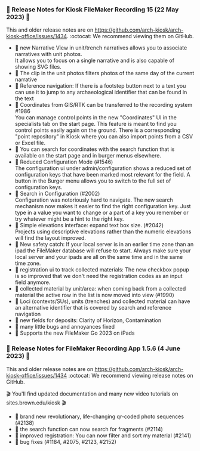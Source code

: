 ### 🌸  Release Notes for Kiosk FileMaker Recording 15 (22 May 2023) 🌸
This and older release notes are on https://github.com/arch-kiosk/arch-kiosk-office/issues/1434. 
:octocat: We recommend viewing them on GitHub.


- 🌸 new Narrative View in unit/trench narratives allows you to associate narratives with unit photos.  
    It allows you to focus on a single narrative and is also capable of showing SVG files.  
- 🌸 The clip in the unit photos filters photos of the same day of the current narrative 
- 🌸 Reference navigation: If there is a footstep button next to a text you can use it to jump to 
     any archaeological identifier that can be found in the text 
- 🌸 Coordinates from GIS/RTK can be transferred to the recording system #1986   
  You can manage control points in the new "Coordinates" UI in the specialists tab on the start page. This feature is meant to find you control points easily again on the ground. There is a corresponding "point repository" in Kiosk where you can also import points from a CSV or Excel file.
- 🌸 You can search for coordinates with the search function that is available on the start page and in burger menus elsewhere.
- 🌸 Reduced Configuration Mode (#1546)   
The configuration ui under admin/configuration shows a reduced set of configuration keys that have been marked most relevant for the field. A button in the Burger menu allows you to switch to the full set of configuration keys.
- 🌸 Search in Configuration (#2002)   
Configuration was notoriously hard to navigate. The new search mechanism now makes it easier to find the right configuration key. Just type in a value you want to change or a part of a key you remember or try whatever might be a hint to the right key.
- 🌸 Simple elevations interface: expand text box size. (#2042)    
Projects using descriptive elevations rather than the numeric elevations will find the layout improved.
- 🧯 New safety catch: If your local server is in an earlier time zone than an ipad the FileMaker database will refuse to start. Always make sure your local server and your ipads are all on the same time and in the same time zone. 
- 🌸 registration ui to track collected materials: The new checkbox popup is so improved that we don't need the registration codes as an input field anymore.   
- 🌸 collected material by unit/area: when coming back from a collected material the active row in the list is now moved into view (#1990)
- 🌸 Loci (contexts/SUs), units (trenches) and collected material can have an alternative identifier that is covered by
     search and reference navigation
- 🌸 new fields for deposits: Clarity of Horizon, Contamination
- 🌸 many little bugs and annoyances fixed
- 🌸 Supports the new FileMaker Go 2023 on iPads 
     
### 🌹  Release Notes for FileMaker Recording App 1.5.6 (4 June 2023) 🌹

This and older release notes are on https://github.com/arch-kiosk/arch-kiosk-office/issues/1434
:octocat: We recommend viewing release notes on GitHub.

🎬 You'll find updated documentation and many new video tutorials on sites.brown.edu/kiosk 🎬 


- 🌹 brand new revolutionary, life-changing qr-coded photo sequences (#2138)
- 🌹 the search function can now search for fragments (#2114)
- 🌹 improved registration: You can now filter and sort my material (#2141)
- 🌹 bug fixes (#1184, #2075, #2123, #2152)

